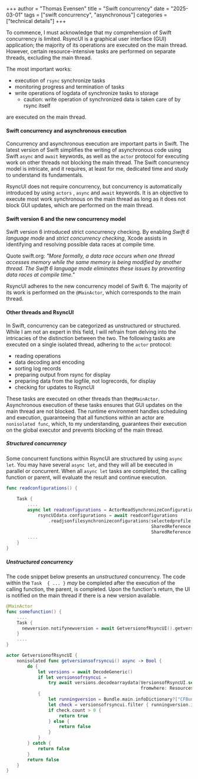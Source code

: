 +++
author = "Thomas Evensen"
title = "Swift concurrency"
date = "2025-03-01"
tags = ["swift concurrency", "asynchronous"]
categories = ["technical details"]
+++

To commence, I must acknowledge that my comprehension of Swift concurrency is limited. RsyncUI is a graphical user interface (GUI) application; the majority of its operations are executed on the main thread. However, certain resource-intensive tasks are performed on separate threads, excluding the main thread. 

The most important works: 

- execution of `rsync` synchronize tasks
- monitoring progress and termination of tasks
- write operations of logdata of synchronize tasks to storage
    - caution: write operation of synchronized data is taken care of by rsync itself

are executed on the main thread.

#### Swift concurrency and asynchronous execution

Concurrency and asynchronous execution are important parts in Swift. The latest version of Swift simplifies the writing of asynchronous code using Swift `async` and `await` keywords, as well as the `actor` protocol for executing work on other threads not blocking the main thread. The Swift concurrency model is intricate, and it requires, at least for me, dedicated time and study to understand its fundamentals. 

RsyncUI does not require concurrency, but concurrency is automatically introduced by using `actors` , `async` and `await` keywords. It is an objective to execute most work synchronous on the main thread as long as it does not block GUI updates, which are performed on the main thread.

#### Swift version 6 and the new concurrency model

Swift version 6 introduced strict concurrency checking. By enabling *Swift 6 language mode*  and *strict concurrency checking*, Xcode assists in identifying and resolving possible data races at compile time.

Quote swift.org: *"More formally, a data race occurs when one thread accesses memory while the same memory is being modified by another thread. The Swift 6 language mode eliminates these issues by preventing data races at compile time."*

RsyncUI adheres to the new concurrency model of Swift 6. The majority of its work is performed on the `@MainActor`, which corresponds to the main thread. 

#### Other threads and RsyncUI

In Swift, concurrency can be categorized as unstructured or structured. While I am not an expert in this field, I will refrain from delving into the intricacies of the distinction between the two.  The following tasks are executed on a single isolated thread, adhering to the `actor` protocol:

- reading operations
- data decoding and encoding
- sorting log records
- preparing output from rsync for display
- preparing data from the logfile, not logrecords, for display
- checking for updates to RsyncUI

These tasks are executed on other threads than the`@MainActor`. Asynchronous execution of these tasks ensures that GUI updates on the main thread are not blocked. The runtime environment handles scheduling and execution, guaranteeing that all functions within an actor are  `nonisolated func`, which, to my understanding, guarantees their execution on the global executor and prevents blocking of the main thread.

##### Structured concurrency

Some concurrent functions within RsyncUI are structured by using `async let`. You may have several `async let`, and they will all be executed in parallel or concurrent. When all `async let` tasks are completed, the calling function or parent, will evaluate the result and continue execution. 

```swift
func readconfigurations() {
    
    Task {
        ....
      	async let readconfigurations = ActorReadSynchronizeConfigurationJSON()
            rsyncUIdata.configurations = await readconfigurations
                .readjsonfilesynchronizeconfigurations(selectedprofile,
                                                       SharedReference.shared.monitornetworkconnection,
                                                       SharedReference.shared.sshport)
        ....
	}
}
```

##### Unstructured concurrency

The code snippet below presents an *unstructured* concurrency.  The code within the `Task  { ... }` *may* be completed after the execution of the calling function, the parent,  is completed.  Upon the function's return, the UI is notified on the main thread if there is a new version available.

```swift
@MainActor
func somefunction() {
    ....
    Task {
      newversion.notifynewversion = await GetversionofRsyncUI().getversionsofrsyncui()
	}
    ....
}
```

```swift
actor GetversionofRsyncUI {
    nonisolated func getversionsofrsyncui() async -> Bool {
        do {
            let versions = await DecodeGeneric()
            if let versionsofrsyncui =
                try await versions.decodearraydata(VersionsofRsyncUI.self,
                                                   fromwhere: Resources().getResource(resource: .urlJSON))
            {
                let runningversion = Bundle.main.infoDictionary?["CFBundleShortVersionString"] as? String ?? ""
                let check = versionsofrsyncui.filter { runningversion.isEmpty ? true : $0.version == runningversion }
                if check.count > 0 {
                    return true
                } else {
                    return false
                }
            }
        } catch {
            return false
        }
        return false
    }
}
```





